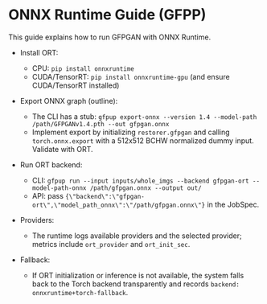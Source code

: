 # ONNX Runtime Guide (GFPP)

This guide explains how to run GFPGAN with ONNX Runtime.

- Install ORT:
  - CPU: `pip install onnxruntime`
  - CUDA/TensorRT: `pip install onnxruntime-gpu` (and ensure CUDA/TensorRT installed)

- Export ONNX graph (outline):
  - The CLI has a stub: `gfpup export-onnx --version 1.4 --model-path /path/GFPGANv1.4.pth --out gfpgan.onnx`
  - Implement export by initializing `restorer.gfpgan` and calling `torch.onnx.export` with a 512x512 BCHW normalized dummy input. Validate with ORT.

- Run ORT backend:
  - CLI: `gfpup run --input inputs/whole_imgs --backend gfpgan-ort --model-path-onnx /path/gfpgan.onnx --output out/`
  - API: pass `{\"backend\":\"gfpgan-ort\",\"model_path_onnx\":\"/path/gfpgan.onnx\"}` in the JobSpec.

- Providers:
  - The runtime logs available providers and the selected provider; metrics include `ort_provider` and `ort_init_sec`.

- Fallback:
  - If ORT initialization or inference is not available, the system falls back to the Torch backend transparently and records `backend: onnxruntime+torch-fallback`.

